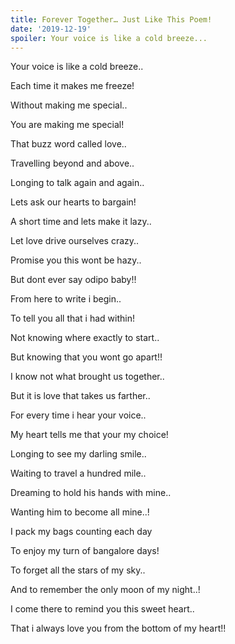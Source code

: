 ```yaml
---
title: Forever Together… Just Like This Poem!
date: '2019-12-19'
spoiler: Your voice is like a cold breeze...
---
```

Your voice is like a cold breeze..

Each time it makes me freeze!

Without making me special..

You are making me special!

That buzz word called love..

Travelling beyond and above..

Longing to talk again and again..

Lets ask our hearts to bargain!

A short time and lets make it lazy..

Let love drive ourselves crazy..

Promise you this wont be hazy..

But dont ever say odipo baby!!

From here to write i begin..

To tell you all that i had within!

Not knowing where exactly to start..

But knowing that you wont go apart!!

I know not what brought us together..

But it is love that takes us farther..

For every time i hear your voice..

My heart tells me that your my choice!

Longing to see my darling smile..

Waiting to travel a hundred mile..

Dreaming to hold his hands with mine..

Wanting him to become all mine..!

I pack my bags counting each day

To enjoy my turn of bangalore days!

To forget all the stars of my sky..

And to remember the only moon of my night..!

I come there to remind you this sweet heart..

That i always love you from the bottom of my heart!!